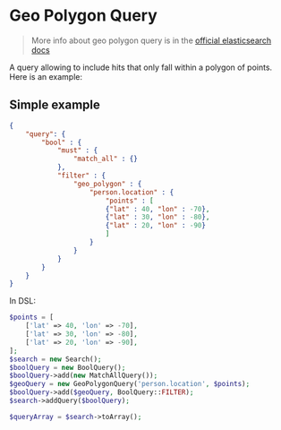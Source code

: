# Geo Polygon Query

> More info about geo polygon query is in the [official elasticsearch docs][1]

A query allowing to include hits that only fall within a polygon of points. Here is an example:

## Simple example

```JSON
{
    "query": {
        "bool" : {
            "must" : {
                "match_all" : {}
            },
            "filter" : {
                "geo_polygon" : {
                    "person.location" : {
                        "points" : [
                        {"lat" : 40, "lon" : -70},
                        {"lat" : 30, "lon" : -80},
                        {"lat" : 20, "lon" : -90}
                        ]
                    }
                }
            }
        }
    }
}
```

In DSL:

```php
$points = [
    ['lat' => 40, 'lon' => -70],
    ['lat' => 30, 'lon' => -80],
    ['lat' => 20, 'lon' => -90],
];
$search = new Search();
$boolQuery = new BoolQuery();
$boolQuery->add(new MatchAllQuery());
$geoQuery = new GeoPolygonQuery('person.location', $points);
$boolQuery->add($geoQuery, BoolQuery::FILTER);
$search->addQuery($boolQuery);

$queryArray = $search->toArray();
```

[1]: https://www.elastic.co/guide/en/elasticsearch/reference/current/query-dsl-geo-polygon-query.html
